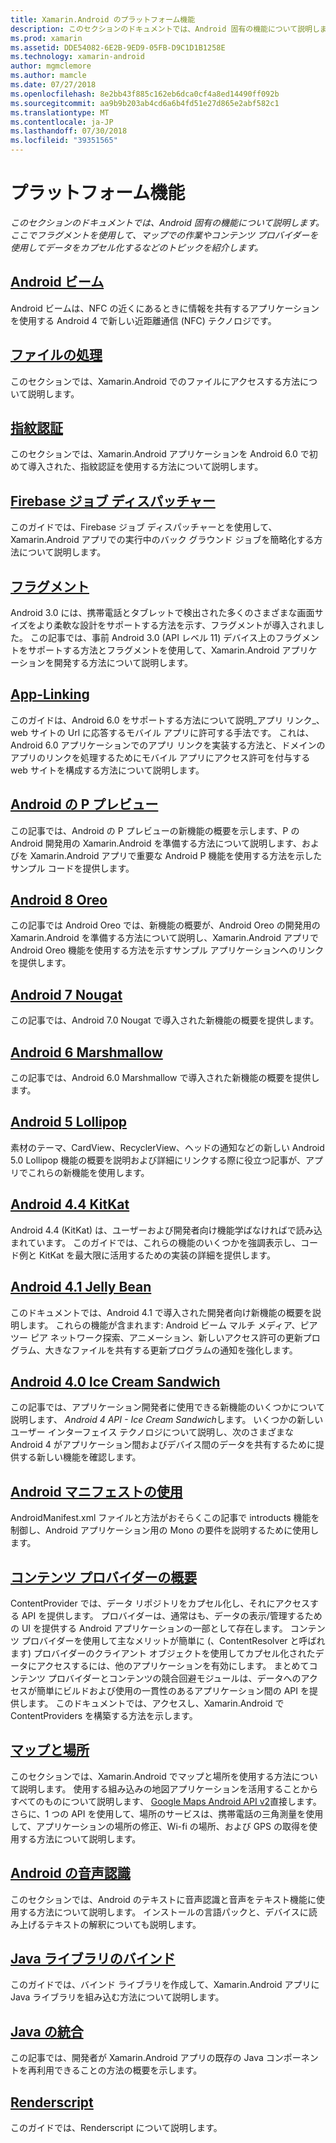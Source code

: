 ```yaml
---
title: Xamarin.Android のプラットフォーム機能
description: このセクションのドキュメントでは、Android 固有の機能について説明します。 ここでフラグメントを使用して、マップでの作業やコンテンツ プロバイダーを使用してデータをカプセル化するなどのトピックを紹介します。
ms.prod: xamarin
ms.assetid: DDE54082-6E2B-9ED9-05FB-D9C1D1B1258E
ms.technology: xamarin-android
author: mgmclemore
ms.author: mamcle
ms.date: 07/27/2018
ms.openlocfilehash: 8e2bb43f885c162eb6dca0cf4a8ed14490ff092b
ms.sourcegitcommit: aa9b9b203ab4cd6a6b4fd51e27d865e2abf582c1
ms.translationtype: MT
ms.contentlocale: ja-JP
ms.lasthandoff: 07/30/2018
ms.locfileid: "39351565"
---
```

# <a name="platform-features"></a>プラットフォーム機能

_このセクションのドキュメントでは、Android 固有の機能について説明します。ここでフラグメントを使用して、マップでの作業やコンテンツ プロバイダーを使用してデータをカプセル化するなどのトピックを紹介します。_

## <a name="android-beamandroidplatformandroid-beammd"></a>[Android ビーム](~/android/platform/android-beam.md)

Android ビームは、NFC の近くにあるときに情報を共有するアプリケーションを使用する Android 4 で新しい近距離通信 (NFC) テクノロジです。

## <a name="working-with-filesandroidplatformfilesindexmd"></a>[ファイルの処理](~/android/platform/files/index.md)

このセクションでは、Xamarin.Android でのファイルにアクセスする方法について説明します。

## <a name="fingerprint-authenticationandroidplatformfingerprint-authenticationindexmd"></a>[指紋認証](~/android/platform/fingerprint-authentication/index.md)

このセクションでは、Xamarin.Android アプリケーションを Android 6.0 で初めて導入された、指紋認証を使用する方法について説明します。


## <a name="firebase-job-dispatcherandroidplatformfirebase-job-dispatchermd"></a>[Firebase ジョブ ディスパッチャー](~/android/platform/firebase-job-dispatcher.md)

このガイドでは、Firebase ジョブ ディスパッチャーとを使用して、Xamarin.Android アプリでの実行中のバック グラウンド ジョブを簡略化する方法について説明します。

##  <a name="fragmentsandroidplatformfragmentsindexmd"></a>[フラグメント](~/android/platform/fragments/index.md)

Android 3.0 には、携帯電話とタブレットで検出された多くのさまざまな画面サイズをより柔軟な設計をサポートする方法を示す、フラグメントが導入されました。 この記事では、事前 Android 3.0 (API レベル 11) デバイス上のフラグメントをサポートする方法とフラグメントを使用して、Xamarin.Android アプリケーションを開発する方法について説明します。



## <a name="app-linkingandroidplatformapp-linkingmd"></a>[App-Linking](~/android/platform/app-linking.md)

このガイドは、Android 6.0 をサポートする方法について説明_アプリ リンク_、web サイトの Url に応答するモバイル アプリに許可する手法です。 これは、Android 6.0 アプリケーションでのアプリ リンクを実装する方法と、ドメインのアプリのリンクを処理するためにモバイル アプリにアクセス許可を付与する web サイトを構成する方法について説明します。


##  <a name="android-p-previewandroidplatformandroid-pmd"></a>[Android の P プレビュー](~/android/platform/android-p.md)

この記事では、Android の P プレビューの新機能の概要を示します、P の Android 開発用の Xamarin.Android を準備する方法について説明します、およびを Xamarin.Android アプリで重要な Android P 機能を使用する方法を示したサンプル コードを提供します。


##  <a name="android-8-oreoandroidplatformoreomd"></a>[Android 8 Oreo](~/android/platform/oreo.md)

この記事では Android Oreo では、新機能の概要が、Android Oreo の開発用の Xamarin.Android を準備する方法について説明し、Xamarin.Android アプリで Android Oreo 機能を使用する方法を示すサンプル アプリケーションへのリンクを提供します。



##  <a name="android-7-nougatandroidplatformnougatmd"></a>[Android 7 Nougat](~/android/platform/nougat.md)

この記事では、Android 7.0 Nougat で導入された新機能の概要を提供します。




##  <a name="android-6-marshmallowandroidplatformmarshmallowmd"></a>[Android 6 Marshmallow](~/android/platform/marshmallow.md)

この記事では、Android 6.0 Marshmallow で導入された新機能の概要を提供します。




##  <a name="android-5-lollipopandroidplatformlollipopmd"></a>[Android 5 Lollipop](~/android/platform/lollipop.md)

素材のテーマ、CardView、RecyclerView、ヘッドの通知などの新しい Android 5.0 Lollipop 機能の概要を説明および詳細にリンクする際に役立つ記事が、アプリでこれらの新機能を使用します。



##  <a name="android-44-kitkatandroidplatformkitkatmd"></a>[Android 4.4 KitKat](~/android/platform/kitkat.md)

Android 4.4 (KitKat) は、ユーザーおよび開発者向け機能学ばなければで読み込まれています。 このガイドでは、これらの機能のいくつかを強調表示し、コード例と KitKat を最大限に活用するための実装の詳細を提供します。




##  <a name="android-41-jelly-beanandroidplatformjelly-beanmd"></a>[Android 4.1 Jelly Bean](~/android/platform/jelly-bean.md)

このドキュメントでは、Android 4.1 で導入された開発者向け新機能の概要を説明します。 これらの機能が含まれます: Android ビーム マルチ メディア、ピア ツー ピア ネットワーク探索、アニメーション、新しいアクセス許可の更新プログラム、大きなファイルを共有する更新プログラムの通知を強化します。



##  <a name="android-40-ice-cream-sandwichandroidplatformice-cream-sandwichmd"></a>[Android 4.0 Ice Cream Sandwich](~/android/platform/ice-cream-sandwich.md)

この記事では、アプリケーション開発者に使用できる新機能のいくつかについて説明します、 *Android 4 API - Ice Cream Sandwich*します。
いくつかの新しいユーザー インターフェイス テクノロジについて説明し、次のさまざまな Android 4 がアプリケーション間およびデバイス間のデータを共有するために提供する新しい機能を確認します。


##  <a name="working-with-the-android-manifestandroid-manifestmd"></a>[Android マニフェストの使用](android-manifest.md)

AndroidManifest.xml ファイルと方法がおそらくこの記事で introducts 機能を制御し、Android アプリケーション用の Mono の要件を説明するために使用します。


##  <a name="introduction-to-content-providersandroidplatformcontent-providersindexmd"></a>[コンテンツ プロバイダーの概要](~/android/platform/content-providers/index.md)

ContentProvider では、データ リポジトリをカプセル化し、それにアクセスする API を提供します。 プロバイダーは、通常はも、データの表示/管理するための UI を提供する Android アプリケーションの一部として存在します。 コンテンツ プロバイダーを使用して主なメリットが簡単に (、ContentResolver と呼ばれます) プロバイダーのクライアント オブジェクトを使用してカプセル化されたデータにアクセスするには、他のアプリケーションを有効にします。 まとめてコンテンツ プロバイダーとコンテンツの競合回避モジュールは、データへのアクセスが簡単にビルドおよび使用の一貫性のあるアプリケーション間の API を提供します。 このドキュメントでは、アクセスし、Xamarin.Android で ContentProviders を構築する方法を示します。



##  <a name="maps-and-locationandroidplatformmaps-and-locationindexmd"></a>[マップと場所](~/android/platform/maps-and-location/index.md)

このセクションでは、Xamarin.Android でマップと場所を使用する方法について説明します。 使用する組み込みの地図アプリケーションを活用することからすべてのものについて説明します、 [Google Maps Android API v2](https://developers.google.com/maps/documentation/android/)直接します。 さらに、1 つの API を使用して、場所のサービスは、携帯電話の三角測量を使用して、アプリケーションの場所の修正、Wi-fi の場所、および GPS の取得を使用する方法について説明します。



## <a name="android-speechandroidplatformspeechmd"></a>[Android の音声認識](~/android/platform/speech.md)

このセクションでは、Android のテキストに音声認識と音声をテキスト機能に使用する方法について説明します。 インストールの言語パックと、デバイスに読み上げるテキストの解釈についても説明します。


##  <a name="binding-a-java-librarybinding-java-libraryindexmd"></a>[Java ライブラリのバインド](binding-java-library/index.md)

このガイドでは、バインド ライブラリを作成して、Xamarin.Android アプリに Java ライブラリを組み込む方法について説明します。

##  <a name="java-integrationjava-integrationindexmd"></a>[Java の統合](java-integration/index.md)

この記事では、開発者が Xamarin.Android アプリの既存の Java コンポーネントを再利用できることの方法の概要を示します。

##  <a name="renderscriptrenderscriptmd"></a>[Renderscript](renderscript.md)

このガイドでは、Renderscript について説明します。
